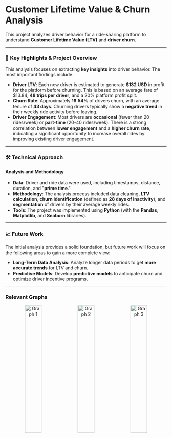 # Customer Lifetime Value & Churn Analysis

This project analyzes driver behavior for a ride-sharing platform to understand **Customer Lifetime Value (LTV)** and **driver churn**.

---

### **🎯 Key Highlights & Project Overview**

This analysis focuses on extracting **key insights** into driver behavior. The most important findings include:

* **Driver LTV**: Each new driver is estimated to generate **$132 USD** in profit for the platform before churning. This is based on an average fare of $13.84, **48 trips per driver**, and a 20% platform profit split.
* **Churn Rate**: Approximately **16.54%** of drivers churn, with an average tenure of **43 days**. Churning drivers typically show a **negative trend** in their weekly ride activity before leaving.
* **Driver Engagement**: Most drivers are **occasional** (fewer than 20 rides/week) or **part-time** (20-40 rides/week). There is a strong correlation between **lower engagement** and a **higher churn rate**, indicating a significant opportunity to increase overall rides by improving existing driver engagement.

---

### **🛠️ Technical Approach**

#### **Analysis and Methodology**

* **Data**: Driver and ride data were used, including timestamps, distance, duration, and "**prime time**."
* **Methodology**: The analysis process included data cleaning, **LTV calculation**, **churn identification** (defined as **28 days of inactivity**), and **segmentation** of drivers by their average weekly rides.
* **Tools**: The project was implemented using **Python** (with the **Pandas**, **Matplotlib**, and **Seaborn** libraries).

---

### **📈 Future Work**

The initial analysis provides a solid foundation, but future work will focus on the following areas to gain a more complete view:

* **Long-Term Data Analysis**: Analyze longer data periods to get **more accurate trends** for LTV and churn.
* **Predictive Models**: Develop **predictive models** to anticipate churn and optimize driver incentive programs.

---

### **Relevant Graphs**

<div align="center">
  <img src="https://github.com/user-attachments/assets/ca61d661-0f5d-4df1-b74c-95318982d226" alt="Graph 1" width="32%" />
  <img src="https://github.com/user-attachments/assets/3e16266b-8592-4ab5-a89c-9c43fb568f2b" alt="Graph 2" width="32%" />
  <img src="https://github.com/user-attachments/assets/7dfd2452-79c4-49c7-ad6f-06ad8152a9d4" alt="Graph 3" width="32%" />
</div>
